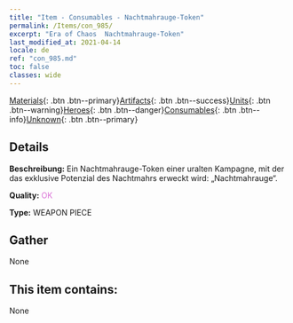 ```yaml
---
title: "Item - Consumables - Nachtmahrauge-Token"
permalink: /Items/con_985/
excerpt: "Era of Chaos  Nachtmahrauge-Token"
last_modified_at: 2021-04-14
locale: de
ref: "con_985.md"
toc: false
classes: wide
---
```

 [Materials](/de/Items/){: .btn .btn--primary}[Artifacts](/de/Items/Artifacts/){: .btn .btn--success}[Units](/de/Items/Units/){: .btn .btn--warning}[Heroes](/de/Items/Heroes/){: .btn .btn--danger}[Consumables](/de/Items/Consumables/){: .btn .btn--info}[Unknown](/de/Items/Unknown/){: .btn .btn--primary}

## Details
 **Beschreibung:** Ein Nachtmahrauge-Token einer uralten Kampagne, mit der das exklusive Potenzial des Nachtmahrs erweckt wird: „Nachtmahrauge“.

 **Quality:** <span style="color: #DA70D6">OK</span>

 **Type:** WEAPON PIECE

## Gather

  None

## This item contains:

  None

